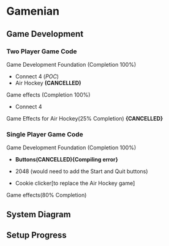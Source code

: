 # Gamenian

## Game Development
### Two Player Game Code
Game Development Foundation (Completion 100%)
- Connect 4 (*POC*)
- Air Hockey **(CANCELLED)**

Game effects (Completion 100%)
- Connect 4

Game Effects for Air Hockey(25% Completion) **{CANCELLED}**

### Single Player Game Code

Game Development Foundation (Completion 100%)

- **Buttons(CANCELLED){Compiling error}**

- 2048 (would need to add the Start and Quit buttons)

- Cookie clicker[to replace the Air Hockey game]

Game effects(80% Completion)

## System Diagram



## Setup Progress
